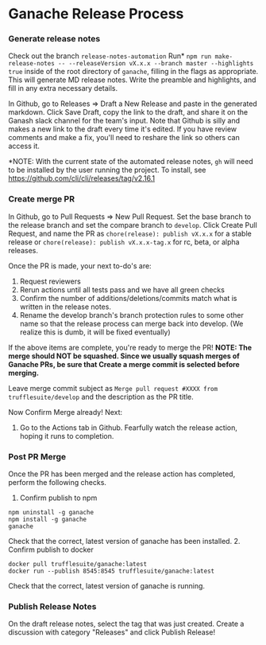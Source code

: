 # Ganache Release Process

### Generate release notes

Check out the branch `release-notes-automation`
Run* `npm run make-release-notes -- --releaseVersion vX.x.x --branch master --highlights true` inside of the root directory of `ganache`, filling in the flags as appropriate. This will generate MD release notes. Write the preamble and highlights, and fill in any extra necessary details.

In Github, go to Releases => Draft a New Release and paste in the generated markdown. Click Save Draft, copy the link to the draft, and share it on the Ganash slack channel for the team's input. Note that Github is silly and makes a new link to the draft every time it's edited. If you have review comments and make a fix, you'll need to reshare the link so others can access it.

*NOTE: With the current state of the automated release notes, `gh` will need to be installed by the user running the project. To install, see https://github.com/cli/cli/releases/tag/v2.16.1

### Create merge PR

In Github, go to Pull Requests => New Pull Request. Set the base branch to the release branch and set the compare branch to `develop`. Click Create Pull Request, and name the PR as `chore(release): publish vX.x.x` for a stable release or `chore(release): publish vX.x.x-tag.x` for rc, beta, or alpha releases.

Once the PR is made, your next to-do's are:

1.  Request reviewers
1.  Rerun actions until all tests pass and we have all green checks
1.  Confirm the number of additions/deletions/commits match what is written in the release notes.
1.  Rename the develop branch's branch protection rules to some other name so that the release process can merge back into develop. (We realize this is dumb, it will be fixed eventually)

If the above items are complete, you're ready to merge the PR!
**NOTE: The merge should NOT be squashed. Since we usually squash merges of Ganache PRs, be sure that Create a merge commit is selected before merging.**

Leave merge commit subject as `Merge pull request #XXXX from trufflesuite/develop` and the description as the PR title.

Now Confirm Merge already! Next:

1. Go to the Actions tab in Github. Fearfully watch the release action, hoping it runs to completion.

### Post PR Merge

Once the PR has been merged and the release action has completed, perform the following checks.

1. Confirm publish to npm

```console
npm uninstall -g ganache
npm install -g ganache
ganache
```

Check that the correct, latest version of ganache has been installed. 2. Confirm publish to docker

```console
docker pull trufflesuite/ganache:latest
docker run --publish 8545:8545 trufflesuite/ganache:latest
```

Check that the correct, latest version of ganache is running.

### Publish Release Notes

On the draft release notes, select the tag that was just created.
Create a discussion with category "Releases" and click Publish Release!
